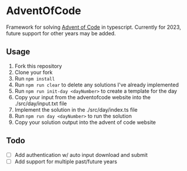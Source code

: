 # AdventOfCode

Framework for solving [Advent of Code](https://adventofcode.com/) in typescript. Currently for 2023, future support for other years may be added.

## Usage

1. Fork this repository
2. Clone your fork
3. Run `npm install`
4. Run `npm run clear` to delete any solutions I've already implemented
5. Run `npm run init-day <dayNumber>` to create a template for the day
6. Copy your input from the adventofcode website into the ./src/day<dayNumber>/input.txt file
7. Implement the solution in the ./src/day<dayNumber>/index.ts file
8. Run `npm run day <dayNumber>` to run the solution
9. Copy your solution output into the advent of code website

## Todo

- [ ] Add authentication w/ auto input download and submit
- [ ] Add support for multiple past/future years
